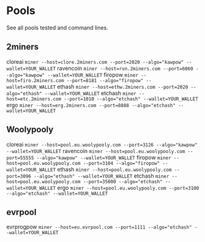 # Pools
  
See all pools tested and command lines.  
  
## 2miners
cloreai `miner --host=clore.2miners.com --port=2020 --algo="kawpow" --wallet=YOUR_WALLET`
ravencoin `miner --host=rvn.2miners.com --port=6060 --algo="kawpow" --wallet=YOUR_WALLET`
firopow `miner --host=firo.2miners.com --port=8181 --algo="firopow" --wallet=YOUR_WALLET`
ethash `miner --host=ethw.2miners.com --port=2020 --algo="ethash" --wallet=YOUR_WALLET`
etchash `miner --host=etc.2miners.com --port=1010 --algo="etchash" --wallet=YOUR_WALLET`
ergo `miner --host=erg.2miners.com --port=8888 --algo="etchash" --wallet=YOUR_WALLET`

## Woolypooly
cloreai `miner --host=pool.eu.woolypooly.com --port=3126 --algo="kawpow" --wallet=YOUR_WALLET`
ravencoin `miner --host=pool.eu.woolypooly.com --port=55555 --algo="kawpow" --wallet=YOUR_WALLET`
firopow `miner --host=pool.eu.woolypooly.com --port=3104 --algo="firopow" --wallet=YOUR_WALLET`
ethash `miner --host=pool.eu.woolypooly.com --port=3096 --algo="ethash" --wallet=YOUR_WALLET`
etchash `miner --host=pool.eu.woolypooly.com --port=35000 --algo="etchash" --wallet=YOUR_WALLET`
ergo `miner --host=pool.eu.woolypooly.com --port=3100 --algo="etchash" --wallet=YOUR_WALLET`

## evrpool
evrprogpow `miner --host=eu.evrpool.com --port=1111 --algo="etchash" --wallet=YOUR_WALLET`
